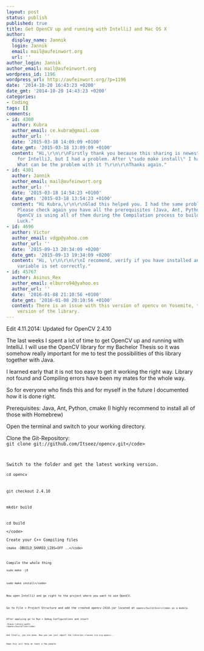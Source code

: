 ```yaml
---
layout: post
status: publish
published: true
title: Get OpenCV up and running with IntelliJ and Mac OS X
author:
  display_name: Jannik
  login: Jannik
  email: mail@aufeinwort.org
  url: ''
author_login: Jannik
author_email: mail@aufeinwort.org
wordpress_id: 1196
wordpress_url: http://aufeinwort.org/?p=1196
date: '2014-10-20 16:43:23 +0200'
date_gmt: '2014-10-20 14:43:23 +0200'
categories:
- Coding
tags: []
comments:
- id: 4300
  author: Kubra
  author_email: ce.kubra@gmail.com
  author_url: ''
  date: '2015-03-18 14:09:09 +0100'
  date_gmt: '2015-03-18 13:09:09 +0100'
  content: "Hi,\r\n\r\nFirstly thank you because this sharing is newest for openCV
    for IntelliJ, but I had a problem. After \"sudo make install\" I had no opencv-2410.jar.
    What can be the problem with it ?\r\n\r\nThanks again."
- id: 4301
  author: Jannik
  author_email: mail@aufeinwort.org
  author_url: ''
  date: '2015-03-18 14:54:23 +0100'
  date_gmt: '2015-03-18 13:54:23 +0100'
  content: "Hi Kubra,\r\n\r\nGlad this helped you. I had the same problem at first.
    Please check again you have all the prerequisites (Java, Ant, Python, cmake) installed.
    OpenCV is using all of them during the Compilation process to build the packages.\r\n\r\nGood
    Luck."
- id: 4696
  author: Victor
  author_email: vdgp@yahoo.com
  author_url: ''
  date: '2015-09-13 20:34:09 +0200'
  date_gmt: '2015-09-13 19:34:09 +0200'
  content: "Hi, \r\n\r\n\r\nI recomend, verify if you have installed ant and its JAVA_HOME
    variable is set correctly."
- id: 45767
  author: Asinus_Rex
  author_email: elburro94@yahoo.es
  author_url: ''
  date: '2016-01-08 21:10:56 +0100'
  date_gmt: '2016-01-08 20:10:56 +0100'
  content: There is an issue with this version of opencv on Yosemite, try a newer
    version of the library.
---
```

<p>Edit 4.11.2014: Updated for OpenCV 2.4.10</p>
<p>The last weeks I spent a lot of time to get OpenCV up and running with IntelliJ. I will use the OpenCV library for my Bachelor Thesis so it was somehow really important for me to test the possibilities of this library together with Java.</p>
<p>I learned early that it is not too easy to get it working the right way. Library not found and Compiling errors have been my mates for the whole way.</p>
<p>So for everyone who finds this and for myself in the future I documented how it is done right.</p>
<p>Prerequisites: Java, Ant, Python, cmake (I highly recommend to install all of those with Homebrew)</p>
<p>Open the terminal and switch to your working directory.</p>
<p>Clone the Git-Repository:<br />
<code>git clone git:&#47;&#47;github.com&#47;Itseez&#47;opencv.git<&#47;code></p>
<p>Switch to the folder and get the latest working version.<br />
<code>cd opencv</p>
<p>git checkout 2.4.10</p>
<p>mkdir build</p>
<p>cd build<br />
<&#47;code><br />
Create your C++ Compiling files<br />
<code>cmake -DBUILD_SHARED_LIBS=OFF ..<&#47;code></p>
<p>Compile the whole thing<br />
<code>sudo make -j8</p>
<p>sudo make install<&#47;code></p>
<p>Now open IntelliJ and go right to the project where you want to use OpenCV.</p>
<p>Go to File > Project Structure and add the created opencv-2410.jar located at <code>opencv&#47;build&#47;bin&#47;<&#47;code> as a module.</p>
<p>After applying go to Run > Debug Configurations and insert<br />
<code>-Djava.library.path=
<path to your buildfolder>&#47;opencv&#47;build&#47;lib<&#47;code></p>
<p>And finally, you are done. Now you can just import the libraries classes via org.opencv...</p>
<p>Hope this will help at least a few people.</p>
